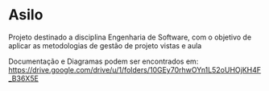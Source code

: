 # Asilo
Projeto destinado a disciplina Engenharia de Software, com o objetivo de aplicar as metodologias de gestão de projeto vistas e aula

Documentação e Diagramas podem ser encontrados em: https://drive.google.com/drive/u/1/folders/10GEy70rhwOYn1L52oUHOjKH4F_B36X5E
